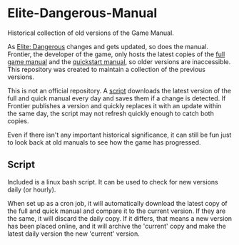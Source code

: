 # Elite-Dangerous-Manual
Historical collection of old versions of the Game Manual.

As [Elite: Dangerous][elite] changes and gets updated, so does the manual. Frontier, the developer of the game, only hosts the latest copies of the [full game manual][full] and the [quickstart manual][quick], so older versions are inaccessible. This repository was created to maintain a collection of the previous versions.

This is not an official repository. A [script][script] downloads the latest version of the full and quick manual every day and saves them if a change is detected. If Frontier publishes a version and quickly replaces it with an update within the same day, the script may not refresh quickly enough to catch both copies.

Even if there isn't any important historical significance, it can still be fun just to look back at old manuals to see how the game has progressed.

## Script
Included is a linux bash script. It can be used to check for new versions daily (or hourly).

When set up as a cron job, it will automatically download the latest copy of the full and quick manual and compare it to the current version. If they are the same, it will discard the daily copy. If it differs, that means a new version has been placed online, and it will archive the 'current' copy and make the latest daily version the new 'current' version.

[elite]: http://www.elitedangerous.com/
[full]: http://hosting.zaonce.net/elite/website/assets/ELITE-DANGEROUS-GAME-MANUAL.pdf
[quick]: http://hosting.zaonce.net/elite/website/assets/ELITE-DANGEROUS-MANUAL.pdf
[script]: https://github.com/schrauger/Elite-Dangerous-Manual/blob/master/script/dailycheck.sh
